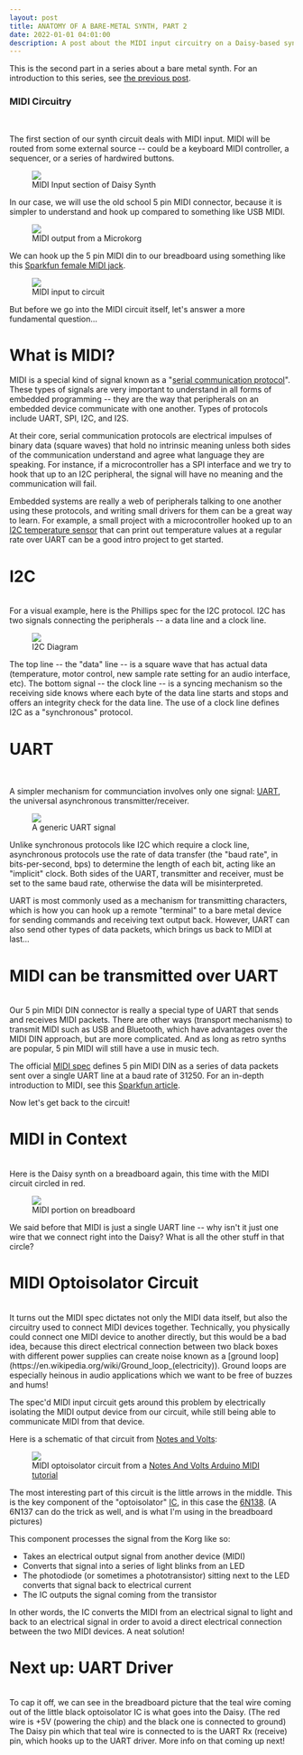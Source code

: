 ```yaml
---
layout: post
title: ANATOMY OF A BARE-METAL SYNTH, PART 2
date: 2022-01-01 04:01:00
description: A post about the MIDI input circuitry on a Daisy-based synthesizer.
---
```


This is the second part in a series about a bare metal synth. For an introduction to this series, see [the previous post](/2021/12/31/anatomyofabaremetalsynth_part1.html).

### MIDI Circuitry
<br>

The first section of our synth circuit deals with MIDI input. MIDI will be routed from some external
source -- could be a keyboard MIDI controller, a sequencer, or a series of hardwired buttons.

<figure>
  <img class="col center" src="/img/bare_metal/flow_diagram_highlights/1_MIDI_input.png">
  <figcaption>MIDI Input section of Daisy Synth</figcaption>
</figure>

In our case, we will use the old school 5 pin MIDI connector, because it is simpler to
understand and hook up compared to something like USB MIDI.

<figure>
  <img class="col center" src="/img/bare_metal/0_midiout.jpg">
  <figcaption>MIDI output from a Microkorg</figcaption>
</figure>

We can hook up the 5 pin MIDI din to our breadboard using something like this
[Sparkfun female MIDI jack](https://www.sparkfun.com/products/9536).

<figure>
  <img class="col center" src="/img/bare_metal/1_midiin.jpg">
  <figcaption>MIDI input to circuit</figcaption>
</figure>

But before we go into the MIDI circuit itself, let's answer a more fundamental question...

# What is MIDI?

MIDI is a special kind of signal known as a "[serial communication protocol](https://learn.sparkfun.com/tutorials/serial-communication/all)". These types of
signals are very important to understand in all forms of embedded programming -- they are
the way that peripherals on an embedded device communicate with one another. Types of
protocols include UART, SPI, I2C, and I2S.

At their core, serial communication protocols are electrical impulses of binary data
(square waves) that hold no intrinsic meaning unless both sides of the communication
understand and agree what language they are speaking. For instance, if a microcontroller has
a SPI interface and we try to hook that up to an I2C peripheral,
the signal will have no meaning and the communication will fail.

Embedded systems are really a web of peripherals talking to one another using these protocols,
and writing small drivers for them can be a great way to learn. For example, a small project
with a microcontroller hooked up to an [I2C temperature sensor](https://learn.sparkfun.com/tutorials/qwiic-tmp117-high-precision-digital-temperature-sensor-hookup-guide) 
that can print out temperature values at a regular rate over UART can be a good intro project to
get started.

# I2C
<br>
For a visual example, here is the Phillips spec for the I2C protocol. I2C has two signals connecting
the peripherals -- a data line and a clock line.

<figure>
  <img class="col center" src="/img/bare_metal/communication_protocols/i2c_phillips.png">
  <figcaption>I2C Diagram</figcaption>
</figure>

The top line -- the "data" line -- is a square wave that has actual data (temperature, motor control, new sample rate setting for an audio interface, etc). The bottom signal -- the clock line -- is a syncing mechanism so the receiving side knows where each byte of the data line starts and stops and
offers an integrity check for the data line. The use of a clock line defines I2C as a "synchronous"
protocol.

# UART
<br>

A simpler mechanism for communciation involves only one signal: [UART](https://learn.sparkfun.com/tutorials/serial-communication/all#uarts), the universal asynchronous transmitter/receiver.


<figure>
  <img class="col center" src="/img/bare_metal/communication_protocols/uart.png">
  <figcaption>A generic UART signal</figcaption>
</figure>

Unlike synchronous protocols like I2C which require a clock line, asynchronous protocols use 
the rate of data transfer (the "baud rate", in bits-per-second, bps) to determine the length of
each bit, acting like an "implicit" clock. Both sides of the UART, transmitter and receiver, must
be set to the same baud rate, otherwise the data will be misinterpreted.

UART is most commonly used as a mechanism for transmitting characters, which is how you can
hook up a remote "terminal" to a bare metal device for sending commands and receiving text output back. However, UART can also send other types of data packets, which brings us back to MIDI at last...

# MIDI can be transmitted over UART
<br>
Our 5 pin MIDI DIN connector is really a special type of UART that sends and receives MIDI packets.
There are other ways (transport mechanisms) to transmit MIDI such as USB and Bluetooth, which have advantages over the MIDI DIN approach, but are more complicated. And as long as retro synths are
popular, 5 pin MIDI will still have a use in music tech.

The official [MIDI spec](https://www.midi.org/specifications) defines 5 pin MIDI DIN as a series of 
data packets sent over a single UART line at a baud rate of 31250. For an in-depth introduction to MIDI, see this [Sparkfun article](https://learn.sparkfun.com/tutorials/midi-tutorial/all).

Now let's get back to the circuit!

# MIDI in Context
<br>
Here is the Daisy synth on a breadboard again, this time with the MIDI circuit circled in red.

<figure>
  <img class="col center" src="/img/bare_metal/overhead_synth_midi_highlighted.jpg">
  <figcaption>MIDI portion on breadboard</figcaption>
</figure>

We said before that MIDI is just a single UART line -- why isn't it just one wire that 
we connect right into the Daisy? What is all the other stuff in that circle?

# MIDI Optoisolator Circuit
<br>
It turns out the MIDI spec dictates not only the MIDI data itself, but also the 
circuitry used to connect MIDI devices together. Technically, you physically could connect one MIDI
device to another directly, but this would be a bad idea, because this direct electrical
connection between two black boxes with different power supplies can create noise known
as a [ground loop](https://en.wikipedia.org/wiki/Ground_loop_(electricity)). Ground loops
are especially heinous in audio applications which we want to be free of buzzes and hums!

The spec'd MIDI input circuit gets around this problem by electrically isolating the MIDI 
output device from our circuit, while still being able to communicate MIDI from that device.

Here is a schematic of that circuit from [Notes and Volts](https://www.notesandvolts.com/2015/02/midi-and-arduino-build-midi-input.html): 

<figure>
  <img class="col center" src="/img/bare_metal/MIDI_Input_Schematic.png">
  <figcaption>MIDI optoisolator circuit from a <a href="https://www.notesandvolts.com/2015/02/midi-and-arduino-build-midi-input.html">Notes And Volts Arduino MIDI tutorial</a></figcaption>
</figure>

The most interesting part of this circuit is the little arrows in the middle. This is the key component of the "optoisolator" [IC](https://en.wikipedia.org/wiki/Integrated_circuit), in this case the [6N138](http://i2c2p.twibright.com/datasheet/6n139.pdf). (A 6N137 can do the trick as well, and is what I'm using in the breadboard pictures) 

This component processes the signal from the Korg like so:
- Takes an electrical output signal from another device (MIDI)
- Converts that signal into a series of light blinks from an LED
- The photodiode (or sometimes a phototransistor) sitting next to the LED converts that signal back to electrical current
- The IC outputs the signal coming from the transistor

In other words, the IC converts the MIDI from an electrical signal to light and back to 
an electrical signal in order to avoid a direct electrical connection between the two
MIDI devices. A neat solution!

# Next up: UART Driver
<br>
To cap it off, we can see in the breadboard picture that the teal wire coming out of the little black
optoisolator IC is what goes into the Daisy. (The red wire is +5V (powering the chip) and the black one is connected to ground) The Daisy pin which that teal wire is connected to is the UART Rx (receive) pin, which hooks up to the UART driver. More info on that coming up next!
